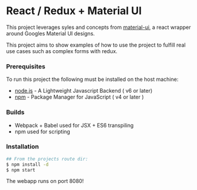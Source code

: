 # React / Redux + Material UI

This project leverages syles and concepts from [material-ui], a react wrapper around Googles Material UI designs. 

This project aims to show examples of how to use the project to fulfill real use cases such as complex forms with redux.

### Prerequisites
To run this project the following must be installed on the host machine:
* [node.js] - A Lightweight Javascript Backend ( v6 or later)
* [npm] - Package Manager for JavaScript ( v4 or later )

### Builds
* Webpack + Babel used for JSX + ES6 transpiling
* npm used for scripting

### Installation
```sh
## From the projects route dir:
$ npm install -d
$ npm start
```

The webapp runs on port 8080!

[material-ui]: <http://www.material-ui.com/>
[npm]: <https://www.npmjs.com/>
[node.js]: <http://nodejs.org>

